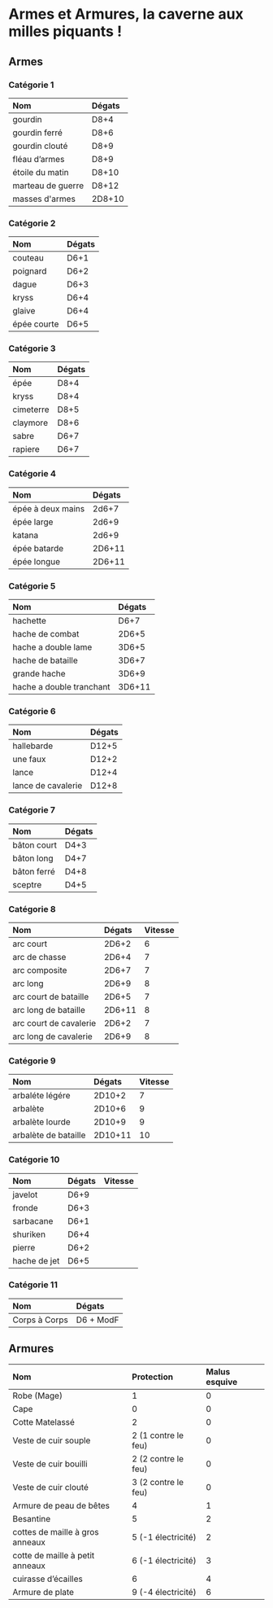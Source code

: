 # Armes et Armures, la caverne aux milles piquants !

## Armes 

### Catégorie 1 



|Nom                      |    Dégats    |
|:------------------------|:-------------|
| gourdin                 |    D8+4      |
| gourdin ferré           |    D8+6      |
| gourdin clouté          |    D8+9      |
| fléau d’armes           |    D8+9      |
| étoile du matin         |    D8+10     |
| marteau de guerre       |    D8+12     |
| masses d'armes          |    2D8+10    |
                        

### Catégorie 2 


|Nom                         |Dégats| 
|:---------------------------|:-----|
|couteau                     | D6+1 |
|poignard                    | D6+2 |
|dague                       | D6+3 |
|kryss                       | D6+4 |
|glaive                      | D6+4 |
|épée courte                 | D6+5 |


### Catégorie 3 



|Nom                         |Dégats| 
|:---------------------------|:-----|
|épée                       | D8+4| 
|kryss                      | D8+4| 
|cimeterre                  | D8+5|
|claymore                   | D8+6|
|sabre                      | D6+7|
|rapiere                     |D6+7|



### Catégorie 4 


|Nom                         |Dégats |
|:---------------------------|:-----|
|épée à deux mains           |2d6+7|
|épée large                  |2d6+9|
|katana                      |2d6+9|
|épée batarde                |2D6+11|
|épée longue                 |2D6+11|


### Catégorie 5 



|Nom                           |  Dégats| 
|:---------------------------|:-----|
|hachette                      |D6+7  |
|hache de combat               |2D6+5|
|hache a double lame           |3D6+5|
|hache de bataille             |3D6+7|
|grande hache                  |3D6+9|
|hache a double tranchant      |3D6+11|



### Catégorie 6 



|Nom                         |Dégats| 
|:---------------------------|:-----|
|hallebarde                  |D12+5|
|une faux                    |D12+2|
|lance                       |D12+4|
|lance de cavalerie          |D12+8|



### Catégorie 7 



|Nom                         |Dégats| 
|:---------------------------|:-----|
|bâton court                 |D4+3|
|bâton long                  |D4+7|
|bâton ferré                 |D4+8|
|sceptre                     |D4+5|



### Catégorie 8 



|Nom                          | Dégats|        Vitesse |
|:---------------------------|:-----|:-----------------|
|arc court                    |2D6+2|          6|
|arc de chasse                |2D6+4|          7|
|arc composite                |2D6+7|          7|
|arc long                     |2D6+9|          8|
|arc court de bataille        |2D6+5|          7|
|arc long de bataille         |2D6+11|         8|
|arc court de cavalerie       |2D6+2|          7|
|arc long de cavalerie        |2D6+9|          8|



### Catégorie 9 


|Nom                        | Dégats |       Vitesse|
|:---------------------------|:-----|:-----------------|
|arbaléte légére             |2D10+2|          7|
|arbalète                    |2D10+6|          9|
|arbalète lourde             |2D10+9|          9|
|arbalète de bataille        |2D10+11|         10|


### Catégorie 10


|Nom                         |Dégats|       Vitesse|
|:---------------------------|:-----|:-----------------|
|javelot                     |D6+9|            |5|
|fronde                      |D6+3|            |5|
|sarbacane                   |D6+1|            |4|
|shuriken                    |D6+4|            |4|
|pierre                      |D6+2|            |2|
|hache de jet                |D6+5|            |4|



### Catégorie 11



|Nom                         |Dégats| 
|:---------------------------|:-----|
|Corps à Corps              |D6 + ModF|


## Armures



| Nom                                            |Protection               |   Malus esquive|
|:----------------------------------------------|:-----------------------|:-----------------|
|Robe (Mage)                                         |1                           |0|
|Cape                                                |0                           |0|
|Cotte Matelassé                                     |2                           |0|
|Veste de cuir souple                            |2 (1 contre le feu)             |0|
|Veste de cuir bouilli                           |2 (2 contre le feu)             |0|
|Veste de cuir clouté                            |3 (2 contre le feu)             |0|
|Armure de peau de bêtes                         |    4                           |1|
|Besantine                                       |    5                           |2|
|cottes de maille à gros anneaux                 |    5 (-1 électricité)          |2|
|cotte de maille à petit anneaux                 |    6 (-1 électricité)          |3|
|cuirasse d’écailles                             |    6                           |4|
|Armure de plate                                 |    9 (-4 électricité)          |6|


